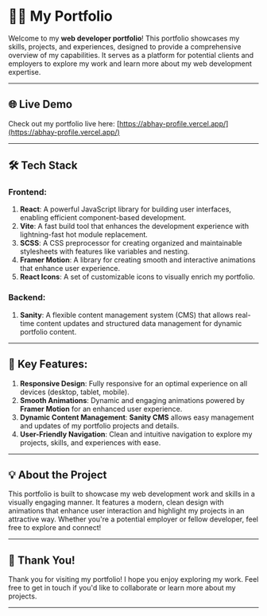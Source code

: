# 👨‍💻 My Portfolio

Welcome to my **web developer portfolio**! This portfolio showcases my skills, projects, and experiences, designed to provide a comprehensive overview of my capabilities. It serves as a platform for potential clients and employers to explore my work and learn more about my web development expertise.

---

## 🌐 Live Demo

Check out my portfolio live here: [https://abhay-profile.vercel.app/](https://abhay-profile.vercel.app/)

---

## 🛠️ Tech Stack

### Frontend:
1. **React**: A powerful JavaScript library for building user interfaces, enabling efficient component-based development.
2. **Vite**: A fast build tool that enhances the development experience with lightning-fast hot module replacement.
3. **SCSS**: A CSS preprocessor for creating organized and maintainable stylesheets with features like variables and nesting.
4. **Framer Motion**: A library for creating smooth and interactive animations that enhance user experience.
5. **React Icons**: A set of customizable icons to visually enrich my portfolio.

### Backend:
1. **Sanity**: A flexible content management system (CMS) that allows real-time content updates and structured data management for dynamic portfolio content.

---

## 📌 Key Features:

1. **Responsive Design**: Fully responsive for an optimal experience on all devices (desktop, tablet, mobile).
2. **Smooth Animations**: Dynamic and engaging animations powered by **Framer Motion** for an enhanced user experience.
3. **Dynamic Content Management**: **Sanity CMS** allows easy management and updates of my portfolio projects and details.
4. **User-Friendly Navigation**: Clean and intuitive navigation to explore my projects, skills, and experiences with ease.

---

## 💡 About the Project

This portfolio is built to showcase my web development work and skills in a visually engaging manner. It features a modern, clean design with animations that enhance user interaction and highlight my projects in an attractive way. Whether you're a potential employer or fellow developer, feel free to explore and connect!

---

## 🙏 Thank You!

Thank you for visiting my portfolio! I hope you enjoy exploring my work. Feel free to get in touch if you'd like to collaborate or learn more about my projects. 

---


